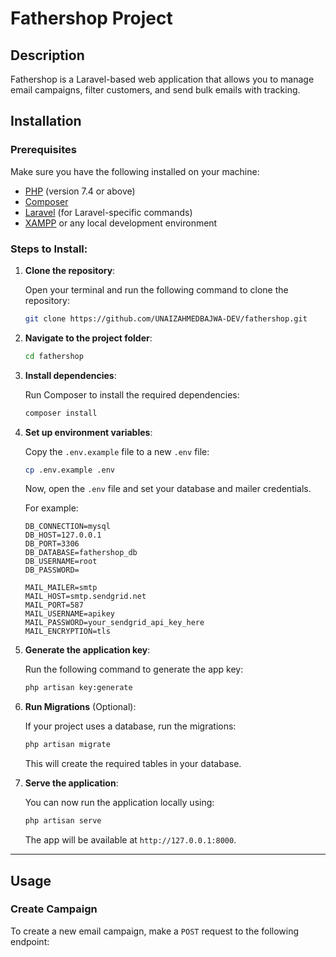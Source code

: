 # Fathershop Project

## Description
Fathershop is a Laravel-based web application that allows you to manage email campaigns, filter customers, and send bulk emails with tracking.

## Installation

### Prerequisites
Make sure you have the following installed on your machine:

- [PHP](https://www.php.net/downloads) (version 7.4 or above)
- [Composer](https://getcomposer.org/)
- [Laravel](https://laravel.com/docs) (for Laravel-specific commands)
- [XAMPP](https://www.apachefriends.org/index.html) or any local development environment

### Steps to Install:

1. **Clone the repository**:

    Open your terminal and run the following command to clone the repository:

    ```bash
    git clone https://github.com/UNAIZAHMEDBAJWA-DEV/fathershop.git
    ```

2. **Navigate to the project folder**:

    ```bash
    cd fathershop
    ```

3. **Install dependencies**:

    Run Composer to install the required dependencies:

    ```bash
    composer install
    ```

4. **Set up environment variables**:

    Copy the `.env.example` file to a new `.env` file:

    ```bash
    cp .env.example .env
    ```

    Now, open the `.env` file and set your database and mailer credentials.

    For example:

    ```env
    DB_CONNECTION=mysql
    DB_HOST=127.0.0.1
    DB_PORT=3306
    DB_DATABASE=fathershop_db
    DB_USERNAME=root
    DB_PASSWORD=

    MAIL_MAILER=smtp
    MAIL_HOST=smtp.sendgrid.net
    MAIL_PORT=587
    MAIL_USERNAME=apikey
    MAIL_PASSWORD=your_sendgrid_api_key_here
    MAIL_ENCRYPTION=tls
    ```

5. **Generate the application key**:

    Run the following command to generate the app key:

    ```bash
    php artisan key:generate
    ```

6. **Run Migrations** (Optional):

    If your project uses a database, run the migrations:

    ```bash
    php artisan migrate
    ```

    This will create the required tables in your database.

7. **Serve the application**:

    You can now run the application locally using:

    ```bash
    php artisan serve
    ```

    The app will be available at `http://127.0.0.1:8000`.

---

## Usage

### Create Campaign

To create a new email campaign, make a `POST` request to the following endpoint:



